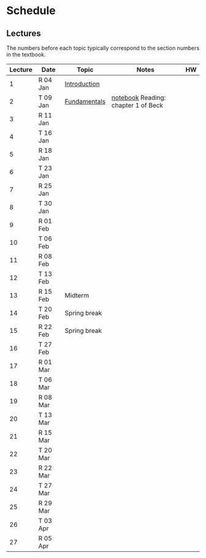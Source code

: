 # Schedule

## Lectures

The numbers before each topic typically correspond to the section numbers in the textbook.

| Lecture  | Date      | Topic    | Notes | HW |
| --       | --------- | -------- | ----- | -- |
|1         | R 04 Jan  | [Introduction](https://piazza.com/class_profile/get_resource/jc3r8udyx4340k/jc3sesq0kqehm) |       |    | 
|2         | T 09 Jan  | [Fundamentals](https://piazza.com/class_profile/get_resource/jc3r8udyx4340k/jc899eqygiz5m1) | [notebook](https://github.com/MPF-Optimization-Laboratory/cpsc406-T22017/blob/master/notebooks/Jan9.ipynb) Reading: chapter 1 of Beck | |
|3         | R 11 Jan  |          |      |   |
|4         | T 16 Jan  |          |      |   |
|5         | R 18 Jan  |          |      |   |
|6         | T 23 Jan  |          |      |   |
|7         | R 25 Jan  |          |      |   |
|8         | T 30 Jan  |          |      |   |
|9         | R 01 Feb  |          |      |   |
|10        | T 06 Feb  |          |      |   |
|11        | R 08 Feb  |          |      |   |
|12        | T 13 Feb  |          |      |   |
|13        | R 15 Feb  |Midterm      |      |   |
|14        | T 20 Feb  |Spring break |      |   |
|15        | R 22 Feb  |Spring break |      |   |
|16        | T 27 Feb  |          |      |   |
|17        | R 01 Mar  |          |      |   |
|18        | T 06 Mar  |          |      |   |
|19        | R 08 Mar  |          |      |   |
|20        | T 13 Mar  |          |      |   |
|21        | R 15 Mar  |          |      |   |
|22        | T 20 Mar  |          |      |   |
|23        | R 22 Mar  |          |      |   |
|24        | T 27 Mar  |          |      |   |
|25        | R 29 Mar  |          |      |   |
|26        | T 03 Apr  |          |      |   |
|27        | R 05 Apr  |          |      |   |


